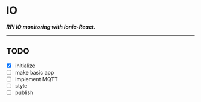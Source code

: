 # IO 
***RPi IO monitoring with Ionic-React.***

---

## TODO
* [X] initialize
* [ ] make basic app
* [ ] implement MQTT
* [ ] style
* [ ] publish